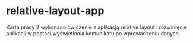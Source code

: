# relative-layout-app
Karta pracy 2
wykonano ćwiczenie z aplikacją relative layout i rozwinięcie aplikacji w postaci wyświetlenia komunikatu po wprowadzeniu danych
